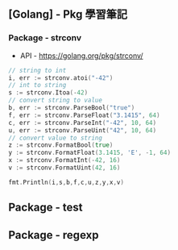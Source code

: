 ## [Golang] - Pkg 學習筆記



### Package - strconv

- API - https://golang.org/pkg/strconv/

```go
// string to int
i, err := strconv.atoi("-42")
// int to string
s := strconv.Itoa(-42)
// convert string to value
b, err := strconv.ParseBool("true")
f, err := strconv.ParseFloat("3.1415", 64)
c, err := strconv.ParseInt("-42", 10, 64)
u, err := strconv.ParseUint("42", 10, 64)
// convert value to string
z := strconv.FormatBool(true)
y := strconv.FormatFloat(3.1415, 'E', -1, 64)
x := strconv.FormatInt(-42, 16)
v := strconv.FormatUint(42, 16)

fmt.Println(i,s,b,f,c,u,z,y,x,v)
```





## Package - test







## Package - regexp









